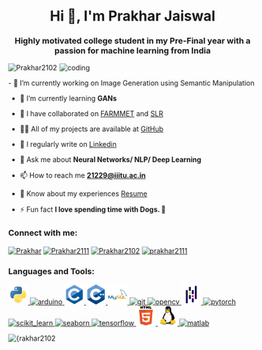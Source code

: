 
<h1 align="center">Hi 👋, I'm Prakhar Jaiswal</h1>
<h3 align="center">Highly motivated college student in my Pre-Final year with a passion for machine learning from India</h3>

<img align="right" alt="coding" width="400" src="https://media3.giphy.com/media/v1.Y2lkPTc5MGI3NjExYzcwb3hnNDgyejM0bnZ6bjhuMXloaXZpdmFoMndkeGd4cGJtYjFsZCZlcD12MV9naWZzX3NlYXJjaCZjdD1n/qgQUggAC3Pfv687qPC/giphy.gif">
<p align="left"> <img src="https://komarev.com/ghpvc/?username=Prakhar2102&label=Profile%20views&color=0e75b6&style=flat" alt="Prakhar2102" /> </p>
- 🔭 I’m currently working on Image Generation using Semantic Manipulation

- 🌱 I’m currently learning **GANs**

- 👯 I have collaborated on [FARMMET](https://github.com/shubham-jhajhria/Team-Kalki_FARM-NET) and [SLR](https://github.com/shubham-jhajhria/Progothon-Team-Kalki/tree/main)

- 👨‍💻 All of my projects are available at [GitHub](https://github.com/Prakhar2102)

- 📝 I regularly write on [Linkedin](https://www.linkedin.com/in/prakhar-jaiswal-8a4662235/)

- 💬 Ask me about **Neural Networks/ NLP/ Deep Learning**

- 📫 How to reach me **21229@iiitu.ac.in**

- 📄 Know about my experiences [Resume](https://drive.google.com/file/d/1lvLVuIDg67QWWU-UBu1Milr1Y_xFBKMM/view?usp=sharing)

- ⚡ Fun fact **I love spending time with Dogs. 🐶**

<h3 align="left">Connect with me:</h3>
<p align="left">
<a href="https://www.linkedin.com/in/prakhar-jaiswal-8a4662235/" target="blank"><img align="center" src="https://raw.githubusercontent.com/rahuldkjain/github-profile-readme-generator/master/src/images/icons/Social/linked-in-alt.svg" alt="Prakhar" height="30" width="40" /></a>
<a href="https://instagram.com/prakhar2111" target="blank"><img align="center" src="https://raw.githubusercontent.com/rahuldkjain/github-profile-readme-generator/master/src/images/icons/Social/instagram.svg" alt="Prakhar2111" height="30" width="40" /></a>
<a href="https://www.leetcode.com/Prakhar2102/" target="blank"><img align="center" src="https://raw.githubusercontent.com/rahuldkjain/github-profile-readme-generator/master/src/images/icons/Social/leet-code.svg" alt="Prakhar2102" height="30" width="40" /></a>
<a href="https://auth.geeksforgeeks.org/user/prakhar2111/practice" target="blank"><img align="center" src="https://raw.githubusercontent.com/rahuldkjain/github-profile-readme-generator/master/src/images/icons/Social/geeks-for-geeks.svg" alt="prakhar2111" height="30" width="40" /></a>
</p>

<h3 align="left">Languages and Tools:</h3>
<p align="left"><a href="https://www.python.org" target="_blank" rel="noreferrer"> <img src="https://raw.githubusercontent.com/devicons/devicon/master/icons/python/python-original.svg" alt="python" width="40" height="40"/> </a> 
<a href="https://www.arduino.cc/" target="_blank" rel="noreferrer"> <img src="https://cdn.worldvectorlogo.com/logos/arduino-1.svg" alt="arduino" width="40" height="40"/> </a> 
<a href="https://www.cprogramming.com/" target="_blank" rel="noreferrer"> <img src="https://raw.githubusercontent.com/devicons/devicon/master/icons/c/c-original.svg" alt="c" width="40" height="40"/> </a>
<a href="https://www.w3schools.com/cpp/" target="_blank" rel="noreferrer"> <img src="https://raw.githubusercontent.com/devicons/devicon/master/icons/cplusplus/cplusplus-original.svg" alt="cplusplus" width="40" height="40"/> </a> 
<a href="https://www.mysql.com/" target="_blank" rel="noreferrer"> <img src="https://raw.githubusercontent.com/devicons/devicon/master/icons/mysql/mysql-original-wordmark.svg" alt="mysql" width="40" height="40"/> </a> 
<a href="https://git-scm.com/" target="_blank" rel="noreferrer"> <img src="https://www.vectorlogo.zone/logos/git-scm/git-scm-icon.svg" alt="git" width="40" height="40"/> </a> <a href="https://opencv.org/" target="_blank" rel="noreferrer"> <img src="https://www.vectorlogo.zone/logos/opencv/opencv-icon.svg" alt="opencv" width="40" height="40"/> </a> <a href="https://pandas.pydata.org/" target="_blank" rel="noreferrer"> <img src="https://raw.githubusercontent.com/devicons/devicon/2ae2a900d2f041da66e950e4d48052658d850630/icons/pandas/pandas-original.svg" alt="pandas" width="40" height="40"/> </a> <a href="https://pytorch.org/" target="_blank" rel="noreferrer"> <img src="https://www.vectorlogo.zone/logos/pytorch/pytorch-icon.svg" alt="pytorch" width="40" height="40"/> </a> <a href="https://scikit-learn.org/" target="_blank" rel="noreferrer"> <img src="https://upload.wikimedia.org/wikipedia/commons/0/05/Scikit_learn_logo_small.svg" alt="scikit_learn" width="40" height="40"/> </a> <a href="https://seaborn.pydata.org/" target="_blank" rel="noreferrer"> <img src="https://seaborn.pydata.org/_images/logo-mark-lightbg.svg" alt="seaborn" width="40" height="40"/> </a> <a href="https://www.tensorflow.org" target="_blank" rel="noreferrer"> <img src="https://www.vectorlogo.zone/logos/tensorflow/tensorflow-icon.svg" alt="tensorflow" width="40" height="40"/> </a> 
<a href="https://www.w3.org/html/" target="_blank" rel="noreferrer"> <img src="https://raw.githubusercontent.com/devicons/devicon/master/icons/html5/html5-original-wordmark.svg" alt="html5" width="40" height="40"/> </a> 
<a href="https://www.linux.org/" target="_blank" rel="noreferrer"> <img src="https://raw.githubusercontent.com/devicons/devicon/master/icons/linux/linux-original.svg" alt="linux" width="40" height="40"/> </a> 
<a href="https://www.mathworks.com/" target="_blank" rel="noreferrer"> <img src="https://upload.wikimedia.org/wikipedia/commons/2/21/Matlab_Logo.png" alt="matlab" width="40" height="40"/> </a> 
<p>&nbsp;<img align="left" src="https://github-readme-stats.vercel.app/api?username=Prakhar2102&show_icons=true&locale=en" alt="{rakhar2102" /></p>


